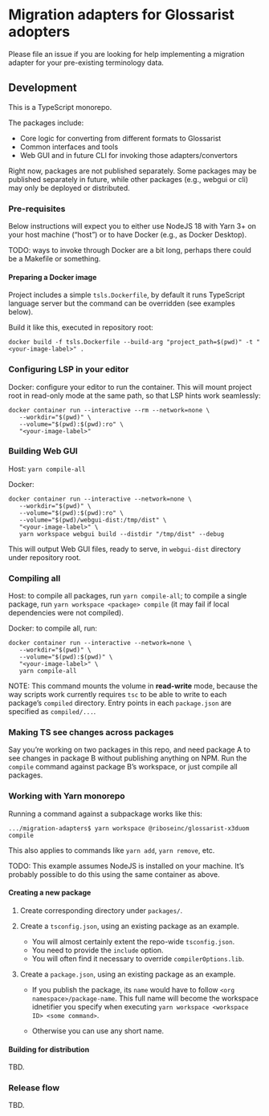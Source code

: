 # Migration adapters for Glossarist adopters

Please file an issue if you are looking for help implementing
a migration adapter for your pre-existing terminology data.

## Development

This is a TypeScript monorepo.

The packages include:

- Core logic for converting from different formats to Glossarist
- Common interfaces and tools
- Web GUI and in future CLI for invoking those adapters/convertors

Right now, packages are not published separately.
Some packages may be published separately in future,
while other packages (e.g., webgui or cli)
may only be deployed or distributed.

### Pre-requisites

Below instructions will expect you to either use
NodeJS 18 with Yarn 3+ on your host machine (“host”)
or to have Docker (e.g., as Docker Desktop).

TODO: ways to invoke through Docker are a bit long,
perhaps there could be a Makefile or something.

#### Preparing a Docker image

Project includes a simple `tsls.Dockerfile`,
by default it runs TypeScript language server
but the command can be overridden (see examples below).

Build it like this, executed in repository root:

```
docker build -f tsls.Dockerfile --build-arg "project_path=$(pwd)" -t "<your-image-label>" .
```

### Configuring LSP in your editor

Docker: configure your editor to run the container.
This will mount project root in read-only mode at the same path,
so that LSP hints work seamlessly:

```
docker container run --interactive --rm --network=none \
   --workdir="$(pwd)" \
   --volume="$(pwd):$(pwd):ro" \
   "<your-image-label>"
```

### Building Web GUI

Host: `yarn compile-all`

Docker:

```
docker container run --interactive --network=none \
   --workdir="$(pwd)" \
   --volume="$(pwd):$(pwd):ro" \
   --volume="$(pwd)/webgui-dist:/tmp/dist" \
   "<your-image-label>" \
   yarn workspace webgui build --distdir "/tmp/dist" --debug
```

This will output Web GUI files, ready to serve,
in `webgui-dist` directory under repository root.

### Compiling all

Host: to compile all packages, run `yarn compile-all`;
to compile a single package, run `yarn workspace <package> compile`
(it may fail if local dependencies were not compiled).

Docker: to compile all, run:

```
docker container run --interactive --network=none \
   --workdir="$(pwd)" \
   --volume="$(pwd):$(pwd)" \
   "<your-image-label>" \
   yarn compile-all
```

NOTE: This command mounts the volume in **read-write** mode,
because the way scripts work currently requires `tsc` to be able
to write to each package’s `compiled` directory.
Entry points in each `package.json` are specified as `compiled/...`.


### Making TS see changes across packages

Say you’re working on two packages in this repo, and need package A
to see changes in package B without publishing anything on NPM.
Run the `compile` command against package B’s workspace,
or just compile all packages.

### Working with Yarn monorepo

Running a command against a subpackage works like this:

```console
.../migration-adapters$ yarn workspace @riboseinc/glossarist-x3duom compile
```

This also applies to commands like `yarn add`, `yarn remove`, etc.

TODO: This example assumes NodeJS is installed on your machine.
It’s probably possible to do this using the same container as above.

#### Creating a new package

1. Create corresponding directory under `packages/`.
2. Create a `tsconfig.json`, using an existing package as an example.

   - You will almost certainly extent the repo-wide `tsconfig.json`.
   - You need to provide the `include` option.
   - You will often find it necessary to override `compilerOptions.lib`.

3. Create a `package.json`, using an existing package as an example.

   - If you publish the package,
     its `name` would have to follow `<org namespace>/package-name`.
     This full name will become the workspace idnetifier you specify when executing
     `yarn workspace <workspace ID> <some command>`.

   - Otherwise you can use any short name.

#### Building for distribution

TBD.

### Release flow

TBD.
